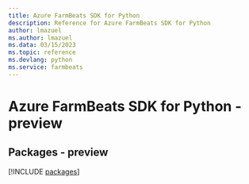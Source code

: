 ```yaml
---
title: Azure FarmBeats SDK for Python
description: Reference for Azure FarmBeats SDK for Python
author: lmazuel
ms.author: lmazuel
ms.data: 03/15/2023
ms.topic: reference
ms.devlang: python
ms.service: farmbeats
---
```

# Azure FarmBeats SDK for Python - preview
## Packages - preview
[!INCLUDE [packages](farmbeats-index.md)]